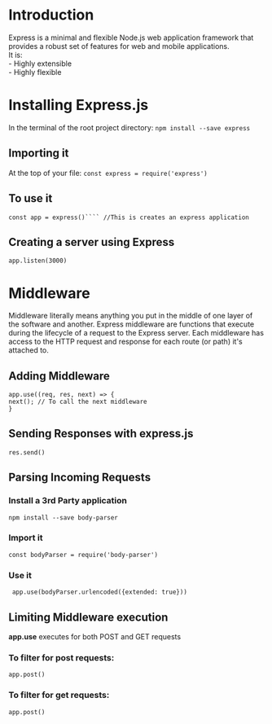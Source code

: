 # Introduction
Express is a minimal and flexible Node.js web application framework that provides a robust set of features for web and mobile applications. </br>
It is:</br> - Highly extensible </br>
       - Highly flexible

# Installing Express.js
In the terminal of the root project directory: ```npm install --save express```

## Importing it
At the top of your file: ```const express = require('express')```

## To use it
```const app = express()```` //This is creates an express application ```

## Creating a server using Express
```
app.listen(3000)
```

# Middleware
Middleware literally means anything you put in the middle of one layer of the software and another. Express middleware are functions that execute during the lifecycle of a request to the Express server. Each middleware has access to the HTTP request and response for each route (or path) it's attached to.

## Adding Middleware
```
app.use((req, res, next) => {
next(); // To call the next middleware
}
```
## Sending Responses with express.js
```res.send()```

## Parsing Incoming Requests
### Install a 3rd Party application 
```npm install --save body-parser```

### Import it
```const bodyParser = require('body-parser')```

### Use it
``` app.use(bodyParser.urlencoded({extended: true}))```

## Limiting Middleware execution 

**app.use** executes for both POST and GET requests

### To filter for post requests: 
```
app.post()
```
### To filter for get requests: 
```
app.post()
```

